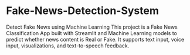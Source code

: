 # Fake-News-Detection-System
Detect Fake News using Machine Learning This project is a Fake News Classification App built with Streamlit and Machine Learning models to predict whether news content is Real or Fake. It supports text input, voice input, visualizations, and text-to-speech feedback.
